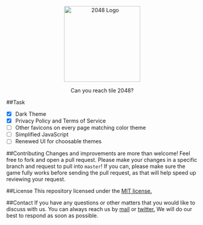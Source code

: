 <p align="center">
  <img width="200" src="https://upload.wikimedia.org/wikipedia/commons/8/8a/2048_logo.png" alt="2048 Logo">
</p>

<p align="center">Can you reach tile 2048?</p>

##Task
- [x] Dark Theme
- [x] Privacy Policy and Terms of Service
- [ ] Other favicons on every page matching color theme
- [ ] Simplified JavaScript
- [ ] Renewed UI for choosable themes

##Contributing
Changes and improvements are more than welcome! Feel free to fork and open a pull request. Please make your changes in a specific branch and request to pull into `master`! If you can, please make sure the game fully works before sending the pull request, as that will help speed up reviewing your request.

##License
This repository licensed under the [MIT license.](https://github.com/by-Philip/2048/blob/main/LICENSE)

##Contact
If you have any questions or other matters that you would like to discuss with us. You can always reach us by [mail](mailto:contact@byphilip.ga) or [twitter.](https://twitter.com/_byPhilip) We will do our best to respond as soon as possible.
